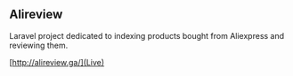## Alireview

Laravel project dedicated to indexing products bought from Aliexpress and reviewing them.

[http://alireview.ga/](Live)
